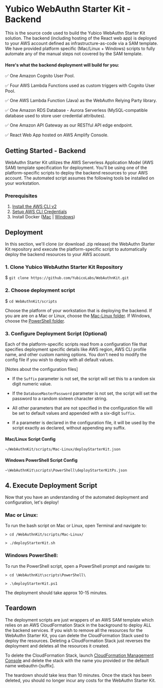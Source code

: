 # Yubico WebAuthn Starter Kit - Backend

This is the source code used to build the Yubico WebAuthn Starter Kit solution. The backend (including hosting of the React web app) is deployed to your AWS account defined as infrastructure-as-code via a SAM template. We have provided platform specific (Mac/Linux + Windows) scripts to fully automate any of the manual steps not covered by the SAM template.  

#### Here's what the backend deployment will build for you: 
✅  One Amazon Cognito User Pool.

✅  Four AWS Lambda Functions used as custom triggers with Cognito User Pool.

✅  One AWS Lambda Function (Java) as the WebAuthn Relying Party library.

✅  One Amazon RDS Database - Aurora Serverless (MySQL-compatible database used to store user credential attributes).

✅  One Amazon API Gateway as our RESTful API edge endpoint.

✅  React Web App hosted on AWS Amplify Console.

## Getting Started - Backend
WebAuthn Starter Kit utilizes the AWS Serverless Application Model (AWS SAM) template specification for deployment. You'll be using one of the platform-specific scripts to deploy the backend resources to your AWS account. The automated script assumes the following tools be installed on your workstation.

### Prerequisites
1. [Install the AWS CLI v2](https://docs.aws.amazon.com/cli/latest/userguide/install-cliv2.html)
2. [Setup AWS CLI Credentials](https://github.com/awsdocs/aws-sam-developer-guide/blob/master/doc_source/serverless-getting-started-set-up-credentials.md)
3. Install Docker ([Mac](https://hub.docker.com/editions/community/docker-ce-desktop-mac/) |
[Windows](https://hub.docker.com/editions/community/docker-ce-desktop-windows/))

## Deployment
In this section, we'll clone (or download .zip release) the WebAuthn Starter Kit repository and execute the platform-specific script to automatically deploy the backend resources to your AWS account.

### 1. Clone Yubico WebAuthn Starter Kit Repository

$ `git clone https://github.com/YubicoLabs/WebAuthnKit.git`

### 2. Choose deployment script

$ `cd WebAuthnKit/scripts`
    
Choose the platform of your workstation that is deploying the backend. If you are are on a Mac or Linux, choose the [Mac-Linux folder](https://github.com/YubicoLabs/WebAuthnKit/tree/master/scripts/Mac-Linux). If Windows, choose the [PowerShell folder](https://github.com/YubicoLabs/WebAuthnKit/tree/master/scripts/PowerShell).

### 3. Configure Deployment Script (Optional)
Each of the platform-specific scripts read from a configuration file that specifies deployment specific details like AWS region, AWS CLI profile name, and other custom naming options. You don't need to modify the config file if you wish to deploy with all default values.

[Notes about the configuration files]

- If the `Suffix` parameter is not set, the script will set this to a random six digit numeric value.

- If the `DatabaseMasterPassword` parameter is not set, the script will set the password to a random sixteen character string.

- All other parameters that are not specified in the configuration file will be set to default values and appended with a six-digit `Suffix`.

- If a parameter is declared in the configuration file, it will be used by the  script exactly as declared, without appending any suffix.

#### Mac/Linux Script Config
`~/WebAuthnKit/scripts/Mac-Linux/deployStarterKit.json` 

#### Windows PowerShell Script Config
`~\WebAuthnKit\scripts\PowerShell\deployStarterKitPs.json`

## 4. Execute Deployment Script 
Now that you have an understanding of the automated deployment and configuration, let's deploy!

### Mac or Linux:
To run the bash script on Mac or Linux, open Terminal and navigate to:

`> cd /WebAuthnKit/scripts/Mac-Linux/`

`> ./deployStarterKit.sh`

### Windows PowerShell:
To run the PowerShell script, open a PowerShell prompt and navigate to:

`> cd \WebAuthnKit\scripts\PowerShell\`

`> .\deployStarterKit.ps1`

The deployment should take approx 10-15 minutes.

## Teardown
The deployment scripts are just wrappers of an AWS SAM template which relies on an AWS CloudFormation Stack in the background to deploy ALL the backend services. If you wish to remove all the resources for the WebAuthn Starter Kit, you can delete the CloudFormation Stack used to deploy the resources. Deleting a CloudFormation Stack just reverses the deployment and deletes all the resources it created. 

To delete the CloudFormation Stack, launch [CloudFormation Management Console](https://console.aws.amazon.com/cloudformation/home?region=us-east-1#/stacks?filteringText=&filteringStatus=active&viewNested=true&hideStacks=false) and delete the stack with the name you provided or the default name webauthn-[suffix].

The teardown should take less than 10 minutes. Once the stack has been deleted, you should no longer incur any costs for the WebAuthn Starter Kit.
